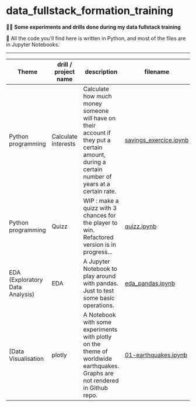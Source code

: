 # data_fullstack_formation_training


👩‍🎓 **Some experiments and drills done during my data fullstack training**

 🐍 All the code you'll find here is written in Python, and most of the files are in Jupyter Notebooks. 


-------------------------------

|Theme|drill / project name | description |filename|
|--|--|--|--|
|Python programming|Calculate interests| Calculate how much money someone will have on their account if they put a certain amount, during a certain number of years at a certain rate.| [savings_exercice.ipynb](https://github.com/Helidow74/fullstack_formation_training/blob/main/1-python_programming/savings_exercice.ipynb)|
|Python programming| Quizz| WIP : make a quizz with 3 chances for the player to win. Refactored version is in progress...| [quizz.ipynb](https://github.com/Helidow74/fullstack_formation_training/blob/main/1-python_programming/quizz.ipynb)|
|EDA (Exploratory Data Analysis) | EDA | A Jupyter Notebook to play around with pandas. Just to test some basic operations. |[eda_pandas.ipynb](https://github.com/Helidow74/fullstack_formation_training/blob/main/2-EDA/eda_pandas.ipynb) |
[Data Visualisation| plotly| A Notebook with some experiments with plotly on the theme of worldwide earthquakes. Graphs are not rendered in Github repo. | [01-earthquakes.ipynb](https://github.com/Helidow74/fullstack_formation_training/blob/main/2-EDA/plotly/01-earthquakes.ipynb)|
